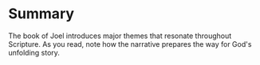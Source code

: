 # Summary

The book of Joel introduces major themes that resonate throughout Scripture. As you read, note how the narrative prepares the way for God's unfolding story.

